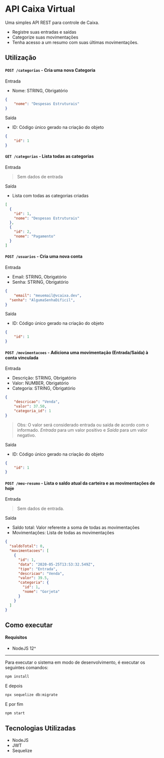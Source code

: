 # API Caixa Virtual

Uma simples API REST para controle de Caixa. 

- Registre suas entradas e saídas
- Categorize suas movimentações
- Tenha acesso a um resumo com suas últimas movimentações.


## Utilização

#### `POST /categorias` - Cria uma nova Categoria

Entrada

- Nome: STRING, Obrigatório
```json
{
	"nome": "Despesas Estruturais"
}
```

Saída

- ID: Código único gerado na criação do objeto
```json
{
	"id": 1
}
```

#### `GET /categorias` - Lista todas as categorias

Entrada
> Sem dados de entrada


Saída

- Lista com todas as categorias criadas
```json
[
  {
    "id": 1,
    "nome": "Despesas Estruturais"
  },
  {
    "id": 2,
    "nome": "Pagamento"
  }
]
```


#### `POST /usuarios` - Cria uma nova conta

Entrada

- Email: STRING, Obrigatório
- Senha: STRING, Obrigatório
```json
{
	"email": "meuemail@vcaixa.dev",
  "senha": "AlgumaSenhaDificil",
}
```

Saída

- ID: Código único gerado na criação do objeto
```json
{
	"id": 1
}
```

#### `POST /movimentacoes` - Adiciona uma movimentação (Entrada/Saída) à conta vinculada

Entrada

- Descrição: STRING, Obrigatório
- Valor: NUMBER, Obrigatório
- Categoria: STRING, Obrigatório
```json
{ 
	"descricao": "Venda", 
	"valor": 37.50, 
	"categoria_id": 1 
}
```
> Obs: O valor será considerado entrada ou saída de acordo com o informado. *Entrada* para um valor positivo e *Saída* para um valor negativo.

Saída

- ID: Código único gerado na criação do objeto
```json
{
	"id": 1
}
```

#### `POST /meu-resumo` - Lista o saldo atual da carteira e as movimentações de hoje

Entrada

> Sem dados de entrada.

Saída

- Saldo total: Valor referente a soma de todas as movimentações
- Movimentações: Lista de todas as movimentações

```json
{
  "saldoTotal": 0,
  "movimentacoes": [
    {
      "id": 1,
      "data": "2020-05-25T13:53:32.549Z",
      "tipo": "Entrada",
      "descricao": "Venda",
      "valor": 39.5,
      "categoria": {
        "id": 1,
        "nome": "Gorjeta"
      }
    }
  ]
}
```


## Como executar
#### Requisitos
- NodeJS 12^
---
Para executar o sistema em modo de desenvolvimento, é executar os seguintes comandos:

```sh
npm install
```

E depois

```sh
npx sequelize db:migrate
```
E por fim

```sh
npm start
```

## Tecnologias Utilizadas
- NodeJS
- JWT
- Sequelize